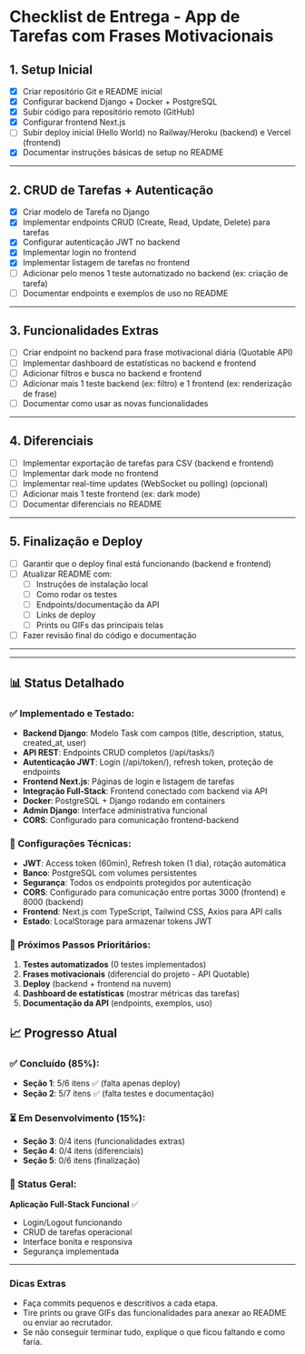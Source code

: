 # Checklist de Entrega - App de Tarefas com Frases Motivacionais

## 1. Setup Inicial
- [x] Criar repositório Git e README inicial
- [x] Configurar backend Django + Docker + PostgreSQL
- [x] Subir código para repositório remoto (GitHub)
- [x] Configurar frontend Next.js
- [ ] Subir deploy inicial (Hello World) no Railway/Heroku (backend) e Vercel (frontend)
- [x] Documentar instruções básicas de setup no README

---

## 2. CRUD de Tarefas + Autenticação
- [x] Criar modelo de Tarefa no Django
- [x] Implementar endpoints CRUD (Create, Read, Update, Delete) para tarefas
- [x] Configurar autenticação JWT no backend
- [x] Implementar login no frontend
- [x] Implementar listagem de tarefas no frontend
- [ ] Adicionar pelo menos 1 teste automatizado no backend (ex: criação de tarefa)
- [ ] Documentar endpoints e exemplos de uso no README

---

## 3. Funcionalidades Extras
- [ ] Criar endpoint no backend para frase motivacional diária (Quotable API)
- [ ] Implementar dashboard de estatísticas no backend e frontend
- [ ] Adicionar filtros e busca no backend e frontend
- [ ] Adicionar mais 1 teste backend (ex: filtro) e 1 frontend (ex: renderização de frase)
- [ ] Documentar como usar as novas funcionalidades

---

## 4. Diferenciais
- [ ] Implementar exportação de tarefas para CSV (backend e frontend)
- [ ] Implementar dark mode no frontend
- [ ] Implementar real-time updates (WebSocket ou polling) (opcional)
- [ ] Adicionar mais 1 teste frontend (ex: dark mode)
- [ ] Documentar diferenciais no README

---

## 5. Finalização e Deploy
- [ ] Garantir que o deploy final está funcionando (backend e frontend)
- [ ] Atualizar README com:
  - [ ] Instruções de instalação local
  - [ ] Como rodar os testes
  - [ ] Endpoints/documentação da API
  - [ ] Links de deploy
  - [ ] Prints ou GIFs das principais telas
- [ ] Fazer revisão final do código e documentação

---

---

## 📊 Status Detalhado

### ✅ Implementado e Testado:
- **Backend Django**: Modelo Task com campos (title, description, status, created_at, user)
- **API REST**: Endpoints CRUD completos (/api/tasks/)
- **Autenticação JWT**: Login (/api/token/), refresh token, proteção de endpoints
- **Frontend Next.js**: Páginas de login e listagem de tarefas
- **Integração Full-Stack**: Frontend conectado com backend via API
- **Docker**: PostgreSQL + Django rodando em containers
- **Admin Django**: Interface administrativa funcional
- **CORS**: Configurado para comunicação frontend-backend

### 🔧 Configurações Técnicas:
- **JWT**: Access token (60min), Refresh token (1 dia), rotação automática
- **Banco**: PostgreSQL com volumes persistentes
- **Segurança**: Todos os endpoints protegidos por autenticação
- **CORS**: Configurado para comunicação entre portas 3000 (frontend) e 8000 (backend)
- **Frontend**: Next.js com TypeScript, Tailwind CSS, Axios para API calls
- **Estado**: LocalStorage para armazenar tokens JWT

### 🎯 Próximos Passos Prioritários:
1. **Testes automatizados** (0 testes implementados)
2. **Frases motivacionais** (diferencial do projeto - API Quotable)
3. **Deploy** (backend + frontend na nuvem)
4. **Dashboard de estatísticas** (mostrar métricas das tarefas)
5. **Documentação da API** (endpoints, exemplos, uso)

## 📈 Progresso Atual

### ✅ Concluído (85%):
- **Seção 1**: 5/6 itens ✅ (falta apenas deploy)
- **Seção 2**: 5/7 itens ✅ (falta testes e documentação)

### ⏳ Em Desenvolvimento (15%):
- **Seção 3**: 0/4 itens (funcionalidades extras)
- **Seção 4**: 0/4 itens (diferenciais)
- **Seção 5**: 0/6 itens (finalização)

### 🎯 Status Geral:
**Aplicação Full-Stack Funcional** ✅
- Login/Logout funcionando
- CRUD de tarefas operacional
- Interface bonita e responsiva
- Segurança implementada

---

### Dicas Extras
- Faça commits pequenos e descritivos a cada etapa.
- Tire prints ou grave GIFs das funcionalidades para anexar ao README ou enviar ao recrutador.
- Se não conseguir terminar tudo, explique o que ficou faltando e como faria. 